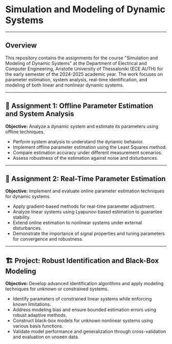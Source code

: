 # Simulation and Modeling of Dynamic Systems

---

## Overview

This repository contains the assignments for the course "Simulation and Modeling of Dynamic Systems" at the Department of Electrical and Computer Engineering, 
Aristotle University of Thessaloniki (ECE AUTH) for the early semester of the 2024-2025 academic year. The work focuses on parameter estimation, 
system analysis, real-time identification, and modeling of both linear and nonlinear dynamic systems.

---

## 📝 Assignment 1: Offline Parameter Estimation and System Analysis

**Objective:** Analyze a dynamic system and estimate its parameters using offline techniques.

* Perform system analysis to understand the dynamic behavior.
* Implement offline parameter estimation using the Least Squares method.
* Compare estimation accuracy under different measurement scenarios.
* Assess robustness of the estimation against noise and disturbances.

---

## 📝 Assignment 2: Real-Time Parameter Estimation

**Objective:** Implement and evaluate online parameter estimation techniques for dynamic systems.

* Apply gradient-based methods for real-time parameter adjustment.
* Analyze linear systems using Lyapunov-based estimation to guarantee stability.
* Extend online estimation to nonlinear systems under external disturbances.
* Demonstrate the importance of signal properties and tuning parameters for convergence and robustness.

---

## 🏗️ Project: Robust Identification and Black-Box Modeling

**Objective:** Develop advanced identification algorithms and apply modeling techniques for unknown or constrained systems.

* Identify parameters of constrained linear systems while enforcing known limitations.
* Address modeling bias and ensure bounded estimation errors using robust adaptive methods.
* Construct black-box models for unknown nonlinear systems using various basis functions.
* Validate model performance and generalization through cross-validation and evaluation on unseen data.
